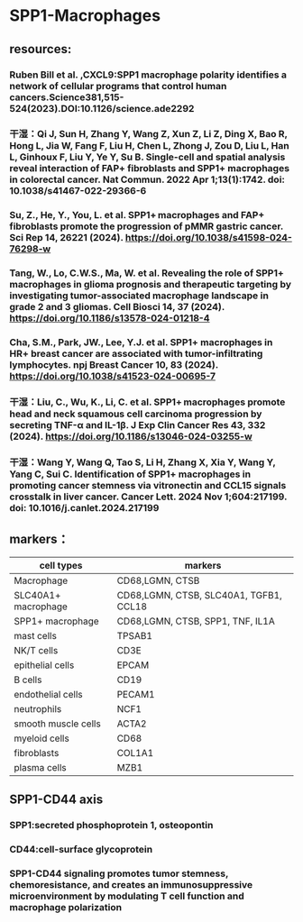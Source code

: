 # SPP1-Macrophages
## resources:
### Ruben Bill et al. ,CXCL9:SPP1 macrophage polarity identifies a network of cellular programs that control human cancers.Science381,515-524(2023).DOI:10.1126/science.ade2292
       
### 干湿：Qi J, Sun H, Zhang Y, Wang Z, Xun Z, Li Z, Ding X, Bao R, Hong L, Jia W, Fang F, Liu H, Chen L, Zhong J, Zou D, Liu L, Han L, Ginhoux F, Liu Y, Ye Y, Su B. Single-cell and spatial analysis reveal interaction of FAP+ fibroblasts and SPP1+ macrophages in colorectal cancer. Nat Commun. 2022 Apr 1;13(1):1742. doi: 10.1038/s41467-022-29366-6
       
### Su, Z., He, Y., You, L. et al. SPP1+ macrophages and FAP+ fibroblasts promote the progression of pMMR gastric cancer. Sci Rep 14, 26221 (2024). https://doi.org/10.1038/s41598-024-76298-w
       
### Tang, W., Lo, C.W.S., Ma, W. et al. Revealing the role of SPP1+ macrophages in glioma prognosis and therapeutic targeting by investigating tumor-associated macrophage landscape in grade 2 and 3 gliomas. Cell Biosci 14, 37 (2024). https://doi.org/10.1186/s13578-024-01218-4
     
### Cha, S.M., Park, JW., Lee, Y.J. et al. SPP1+ macrophages in HR+ breast cancer are associated with tumor-infiltrating lymphocytes. npj Breast Cancer 10, 83 (2024). https://doi.org/10.1038/s41523-024-00695-7
     
### 干湿：Liu, C., Wu, K., Li, C. et al. SPP1+ macrophages promote head and neck squamous cell carcinoma progression by secreting TNF-α and IL-1β. J Exp Clin Cancer Res 43, 332 (2024). https://doi.org/10.1186/s13046-024-03255-w
   
### 干湿：Wang Y, Wang Q, Tao S, Li H, Zhang X, Xia Y, Wang Y, Yang C, Sui C. Identification of SPP1+ macrophages in promoting cancer stemness via vitronectin and CCL15 signals crosstalk in liver cancer. Cancer Lett. 2024 Nov 1;604:217199. doi: 10.1016/j.canlet.2024.217199
        
      
## markers：
| cell types | markers |
|------------|----------|
| Macrophage |	CD68,LGMN, CTSB | 
| SLC40A1+ macrophage	| CD68,LGMN, CTSB, SLC40A1, TGFB1, CCL18  |
| SPP1+ macrophage	| CD68,LGMN, CTSB, SPP1, TNF, IL1A  |
|mast cells | TPSAB1|
|NK/T cells |CD3E|
|epithelial cells |EPCAM|
|B cells |CD19| 
|endothelial cells |PECAM1| 
|neutrophils |NCF1|
|smooth muscle cells |ACTA2| 
|myeloid cells |CD68| 
|fibroblasts |COL1A1|
|plasma cells |MZB1|
## SPP1-CD44 axis
### SPP1:secreted phosphoprotein 1, osteopontin
### CD44:cell-surface glycoprotein
### SPP1-CD44 signaling promotes tumor stemness, chemoresistance, and creates an immunosuppressive microenvironment by modulating T cell function and macrophage polarization
